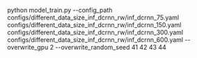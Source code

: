 python model_train.py --config_path configs/different_data_size_inf_dcrnn_rw/inf_dcrnn_75.yaml configs/different_data_size_inf_dcrnn_rw/inf_dcrnn_150.yaml configs/different_data_size_inf_dcrnn_rw/inf_dcrnn_300.yaml configs/different_data_size_inf_dcrnn_rw/inf_dcrnn_600.yaml  --overwrite_gpu 2 --overwrite_random_seed 41 42 43 44